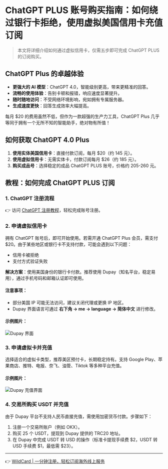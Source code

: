 # ChatGPT PLUS 账号购买指南：如何绕过银行卡拒绝，使用虚拟美国信用卡充值订阅

> 本文将详细介绍如何通过虚拟信用卡，仅需五步即可完成 ChatGPT PLUS 的订阅购买。

## ChatGPT Plus 的卓越体验

- **更强大的 AI 模型**：ChatGPT 4.0，智能级别更高，带来更精准的回答。
- **流畅的使用体验**：告别卡顿和报错，响应速度显著提升。
- **随时随地访问**：不受网络环境影响，宛如拥有专属服务器。
- **生成速度更快**：回答生成效率大幅提高。

每月 $20 的费用虽然不低，但作为一款超强的生产力工具，ChatGPT Plus 几乎等同于拥有一个无所不知的智能助手，绝对物有所值！

## 如何获取 ChatGPT 4.0 Plus

1. **使用实体美国信用卡**：直接付款订阅，每月 $20（约 145 元）。
2. **使用虚拟信用卡**：无需实体卡，付款订阅每月 $26（约 185 元）。
3. **购买成品号**：选择稳定的成品 ChatGPT PLUS 账号，价格约 205-260 元。

## 教程：如何完成 ChatGPT PLUS 订阅

### 1. ChatGPT 注册流程

👉 访问 [ChatGPT 注册教程](https://bbtdd.com/WildCard)，轻松完成账号注册。

### 2. 申请虚拟信用卡

拥有 ChatGPT 账号后，即可开始使用。若需开通 ChatGPT Plus 会员，需支付 $20。由于某些地区或银行卡不支持付款，可能会遇到以下问题：

- 信用卡被拒绝
- 支付方式验证失败

**解决方案**：使用美国身份的银行卡付款。推荐使用 Dupay（知名平台，稳定易用），通过手机号码和邮箱认证即可使用。

#### 注意事项：
- 部分美国 IP 可能无法访问，建议关闭代理或更换 IP 地区。
- Dupay 界面语言可通过 **右下角 → me → language → 简体中文** 进行修改。

#### 示例图片：
![Dupay 界面](https://bbtdd.com/img/921708557.webp)

### 3. 申请虚拟卡并充值

选择适合的虚拟卡类型，推荐美区预付卡，长期稳定持有。支持 Google Play、苹果商店、推特、电报、奈飞、油管、Tiktok 等多种平台充值。

#### 示例图片：
![Dupay 充值界面](https://bbtdd.com/img/7449890623605.webp)

### 4. 交易所购买 USDT 并充值

由于 Dupay 平台不支持人民币直接充值，需使用加密货币付款。步骤如下：

1. 注册一个交易所账户（例如 OKX）。
2. 购买 25 个 USDT，提现到 Dupay 提供的 TRC20 地址。
3. 在 Dupay 中完成 USDT 转 USD 的操作（标准卡提现手续费 $2，USDT 转 USD 手续费 $1，最低需 $23）。

---

👉 [WildCard | 一分钟注册，轻松订阅海外线上服务](https://bbtdd.com/WildCard)